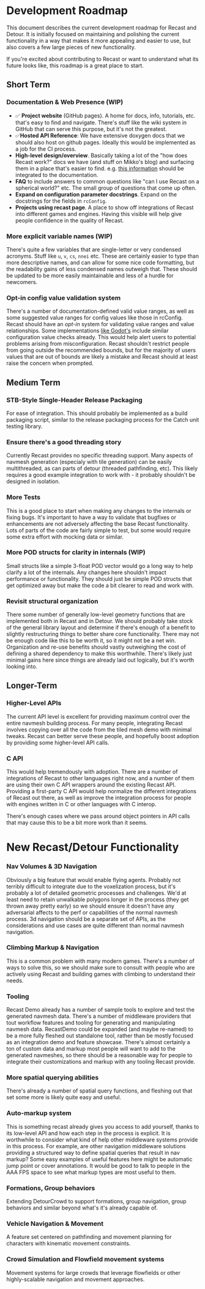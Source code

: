 # Development Roadmap

This document describes the current development roadmap for Recast and Detour.  It is initially focused on maintaining and polishing the current functionality in a way that makes it more appealing and easier to use, but also covers a few large pieces of new functionality.

If you're excited about contributing to Recast or want to understand what its future looks like, this roadmap is a great place to start.

## Short Term

### Documentation & Web Presence (WIP)
-   ✅ **Project website** (GitHub pages). A home for docs, info, tutorials, etc. that's easy to find and navigate. There's stuff like the wiki system in GitHub that can serve this purpose, but it's not the greatest.
-   ✅**Hosted API Reference**: We have extensive doxygen docs that we should also host on github pages.  Ideally this would be implemented as a job for the CI process.
-   **High-level design/overview**. Basically taking a lot of the "how does Recast work?" docs we have (and stuff on Mikko's blog) and surfacing them in a place that's easier to find.  e.g. [this information](http://digestingduck.blogspot.com/2010/02/slides-from-past.html) should be integrated to the documentation.
-   **FAQ** to include answers to common questions like "can I use Recast on a spherical world?" etc. The small group of questions that come up often.
-   **Expand on configuration parameter docstrings**. Expand on the docstrings for the fields in `rcConfig`.
-   **Projects using recast page**. A place to show off integrations of Recast into different games and engines. Having this visible will help give people confidence in the quality of Recast.

### More explicit variable names (WIP)
There's quite a few variables that are single-letter or very condensed acronyms. Stuff like `u`, `v`, `cs`, `nnei` etc. These are certainly easier to type than more descriptive names, and can allow for some nice code formatting, but the readability gains of less condensed names outweigh that.  These should be updated to be more easily maintainable and less of a hurdle for newcomers.

### Opt-in config value validation system
There's a number of documentation-defined valid value ranges, as well as some suggested value ranges for config values like those in rcConfig.  Recast should have an _opt-in_ system for validating value ranges and value relationships.  Some implementations [like Godot's](https://github.com/godotengine/godot/blob/c7ceb94e372216b1b033d7c2ac26d5b7545c4dac/modules/navigation/navigation_mesh_generator.cpp#L545-L568) include similar configuration value checks already.  This would help alert users to potential problems arising from misconfiguration.  Recast shouldn't restrict people from going outside the recommended bounds, but for the majority of users values that are out of bounds are likely a mistake and Recast should at least raise the concern when prompted.

## Medium Term

### STB-Style Single-Header Release Packaging
For ease of integration. This should probably be implemented as a build packaging script, similar to the release packaging process for the Catch unit testing library.

### Ensure there's a good threading story
Currently Recast provides no specific threading support.  Many aspects of navmesh generation (especialy with tile generation) can be easily multithreaded, as can parts of detour (threaded pathfinding, etc).  This likely requires a good example integration to work with - it probably shouldn't be designed in isolation.

### More Tests
This is a good place to start when making any changes to the internals or fixing bugs. It's important to have a way to validate that bugfixes or enhancements are not adversely affecting the base Recast functionality. Lots of parts of the code are fairly simple to test, but some would require some extra effort with mocking data or similar.

### More POD structs for clarity in internals (WIP)
Small structs like a simple 3-float POD vector would go a long way to help clarify a lot of the internals. Any changes here shouldn't impact performance or functionality. They should just be simple POD structs that get optimized away but make the code a bit clearer to read and work with.

### Revisit structural organization
There some number of generally low-level geometry functions that are implemented both in Recast and in Detour. We should probably take stock of the general library layout and determine if there's enough of a benefit to slightly restructuring things to better share core functionality. There may not be enough code like this to be worth it, so it might not be a net win.  Organization and re-use benefits should vastly outweighing the cost of defining a shared dependency to make this worthwhile.  There's likely just minimal gains here since things are already laid out logically, but it's worth looking into.

## Longer-Term

### Higher-Level APIs
The current API level is excellent for providing maximum control over the entire navmesh building process. For many people, integrating Recast involves copying over all the code from the tiled mesh demo with minimal tweaks. Recast can better serve these people, and hopefully boost adoption by providing some higher-level API calls.

### C API
This would help tremendously with adoption. There are a number of integrations of Recast to other languages right now, and a number of them are using their own C API wrappers around the existing Recast API. Providing a first-party C API would help normalize the different integrations of Recast out there, as well as improve the integration process for people with engines written in C or other languages with C interop.

There's enough cases where we pass around object pointers in API calls that may cause this to be a bit more work than it seems.

# New Recast/Detour Functionality

### Nav Volumes & 3D Navigation
Obviously a big feature that would enable flying agents. Probably not terribly difficult to integrate due to the voxelization process, but it's probably a lot of detailed geometric processes and challenges. We'd at least need to retain unwalkable polygons longer in the process (they get thrown away pretty early) so we should ensure it doesn't have any adversarial affects to the perf or capabilities of the normal navmesh process.  3d navigation should be a separate set of APIs, as the considerations and use cases are quite different than normal navmesh navigation.

### Climbing Markup & Navigation
This is a common problem with many modern games.  There's a number of ways to solve this, so we should make sure to consult with people who are actively using Recast and building games with climbing to understand their needs. 

### Tooling
Recast Demo already has a number of sample tools to explore and test the generated navmesh data. There's a number of middleware providers that tout workflow features and tooling for generating and manipulating navmesh data. RecastDemo could be expanded (and maybe re-named) to be a more fully fleshed out standalone tool, rather than be mostly focused as an integration demo and feature showcase. There's almost certainly a ton of custom data and markup most people will want to add to the generated navmeshes, so there should be a reasonable way for people to integrate their customizations and markup with any tooling Recast provide.

### More spatial querying abilities
There's already a number of spatial query functions, and fleshing out that set some more is likely quite easy and useful.

### Auto-markup system
This is something recast already gives you access to add yourself, thanks to its low-level API and how each step in the process is explicit.  It is worthwhile to consider what kind of help other middleware systems provide in this process. For example, are other navigation middleware solutions providing a structured way to define spatial queries that result in nav markup? Some easy examples of useful features here might be automatic jump point or cover annotations. It would be good to talk to people in the AAA FPS space to see what markup types are most useful to them.

### Formations, Group behaviors
Extending DetourCrowd to support formations, group navigation, group behaviors and similar beyond what's it's already capable of.

### Vehicle Navigation & Movement
A feature set centered on pathfinding and movement planning for characters with kinematic movement constraints.

### Crowd Simulation and Flowfield movement systems
Movement systems for large crowds that leverage flowfields or other highly-scalable navigation and movement approaches.